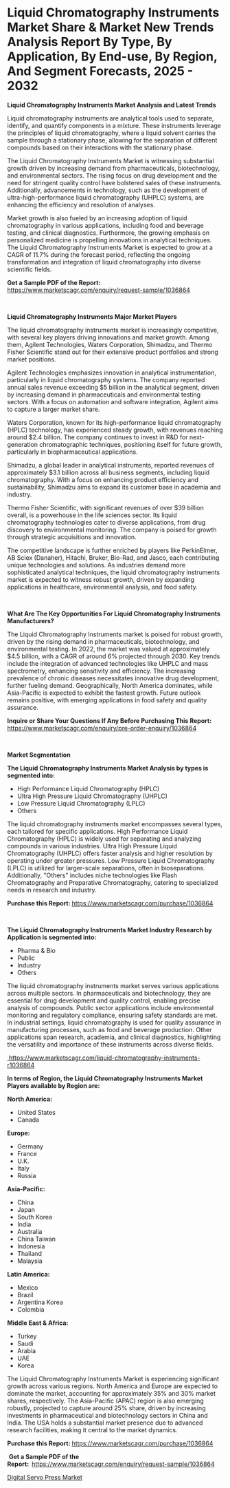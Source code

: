 <p><h1>Liquid Chromatography Instruments Market Share & Market New Trends Analysis Report By Type, By Application, By End-use, By Region, And Segment Forecasts, 2025 - 2032</h1></p><p><strong>Liquid Chromatography Instruments Market Analysis and Latest Trends</strong></p>
<p><p>Liquid chromatography instruments are analytical tools used to separate, identify, and quantify components in a mixture. These instruments leverage the principles of liquid chromatography, where a liquid solvent carries the sample through a stationary phase, allowing for the separation of different compounds based on their interactions with the stationary phase.</p><p>The Liquid Chromatography Instruments Market is witnessing substantial growth driven by increasing demand from pharmaceuticals, biotechnology, and environmental sectors. The rising focus on drug development and the need for stringent quality control have bolstered sales of these instruments. Additionally, advancements in technology, such as the development of ultra-high-performance liquid chromatography (UHPLC) systems, are enhancing the efficiency and resolution of analyses.</p><p>Market growth is also fueled by an increasing adoption of liquid chromatography in various applications, including food and beverage testing, and clinical diagnostics. Furthermore, the growing emphasis on personalized medicine is propelling innovations in analytical techniques. The Liquid Chromatography Instruments Market is expected to grow at a CAGR of 11.7% during the forecast period, reflecting the ongoing transformation and integration of liquid chromatography into diverse scientific fields.</p></p>
<p><strong>Get a Sample PDF of the Report:&nbsp;</strong> <a href="https://www.marketscagr.com/enquiry/request-sample/1036864?utm_campaign=2039&utm_medium=2&utm_source=Github&utm_content=ia&utm_term=17022025&utm_id=liquid-chromatography-instruments">https://www.marketscagr.com/enquiry/request-sample/1036864</a></p>
<p>&nbsp;</p>
<p><strong>Liquid Chromatography Instruments Major Market Players</strong></p>
<p><p>The liquid chromatography instruments market is increasingly competitive, with several key players driving innovations and market growth. Among them, Agilent Technologies, Waters Corporation, Shimadzu, and Thermo Fisher Scientific stand out for their extensive product portfolios and strong market positions.</p><p>Agilent Technologies emphasizes innovation in analytical instrumentation, particularly in liquid chromatography systems. The company reported annual sales revenue exceeding $5 billion in the analytical segment, driven by increasing demand in pharmaceuticals and environmental testing sectors. With a focus on automation and software integration, Agilent aims to capture a larger market share.</p><p>Waters Corporation, known for its high-performance liquid chromatography (HPLC) technology, has experienced steady growth, with revenues reaching around $2.4 billion. The company continues to invest in R&D for next-generation chromatographic techniques, positioning itself for future growth, particularly in biopharmaceutical applications.</p><p>Shimadzu, a global leader in analytical instruments, reported revenues of approximately $3.1 billion across all business segments, including liquid chromatography. With a focus on enhancing product efficiency and sustainability, Shimadzu aims to expand its customer base in academia and industry.</p><p>Thermo Fisher Scientific, with significant revenues of over $39 billion overall, is a powerhouse in the life sciences sector. Its liquid chromatography technologies cater to diverse applications, from drug discovery to environmental monitoring. The company is poised for growth through strategic acquisitions and innovation.</p><p>The competitive landscape is further enriched by players like PerkinElmer, AB Sciex (Danaher), Hitachi, Bruker, Bio-Rad, and Jasco, each contributing unique technologies and solutions. As industries demand more sophisticated analytical techniques, the liquid chromatography instruments market is expected to witness robust growth, driven by expanding applications in healthcare, environmental analysis, and food safety.</p></p>
<p>&nbsp;</p>
<p><strong>What Are The Key Opportunities For Liquid Chromatography Instruments Manufacturers?</strong></p>
<p><p>The Liquid Chromatography Instruments market is poised for robust growth, driven by the rising demand in pharmaceuticals, biotechnology, and environmental testing. In 2022, the market was valued at approximately $4.5 billion, with a CAGR of around 6% projected through 2030. Key trends include the integration of advanced technologies like UHPLC and mass spectrometry, enhancing sensitivity and efficiency. The increasing prevalence of chronic diseases necessitates innovative drug development, further fueling demand. Geographically, North America dominates, while Asia-Pacific is expected to exhibit the fastest growth. Future outlook remains positive, with emerging applications in food safety and quality assurance.</p></p>
<p><strong>Inquire or Share Your Questions If Any Before Purchasing This Report:</strong> <a href="https://www.marketscagr.com/enquiry/pre-order-enquiry/1036864?utm_campaign=2039&utm_medium=2&utm_source=Github&utm_content=ia&utm_term=17022025&utm_id=liquid-chromatography-instruments">https://www.marketscagr.com/enquiry/pre-order-enquiry/1036864</a></p>
<p>&nbsp;</p>
<p><strong>Market Segmentation</strong></p>
<p><strong>The Liquid Chromatography Instruments Market Analysis by types is segmented into:</strong></p>
<p><ul><li>High Performance Liquid Chromatography (HPLC)</li><li>Ultra High Pressure Liquid Chromatography (UHPLC)</li><li>Low Pressure Liquid Chromatography (LPLC)</li><li>Others</li></ul></p>
<p><p>The liquid chromatography instruments market encompasses several types, each tailored for specific applications. High Performance Liquid Chromatography (HPLC) is widely used for separating and analyzing compounds in various industries. Ultra High Pressure Liquid Chromatography (UHPLC) offers faster analysis and higher resolution by operating under greater pressures. Low Pressure Liquid Chromatography (LPLC) is utilized for larger-scale separations, often in bioseparations. Additionally, "Others" includes niche technologies like Flash Chromatography and Preparative Chromatography, catering to specialized needs in research and industry.</p></p>
<p><strong>Purchase this Report:&nbsp;</strong><a href="https://www.marketscagr.com/purchase/1036864?utm_campaign=2039&utm_medium=2&utm_source=Github&utm_content=ia&utm_term=17022025&utm_id=liquid-chromatography-instruments">https://www.marketscagr.com/purchase/1036864</a></p>
<p>&nbsp;</p>
<p><strong>The Liquid Chromatography Instruments Market Industry Research by Application is segmented into:</strong></p>
<p><ul><li>Pharma & Bio</li><li>Public</li><li>Industry</li><li>Others</li></ul></p>
<p><p>The liquid chromatography instruments market serves various applications across multiple sectors. In pharmaceuticals and biotechnology, they are essential for drug development and quality control, enabling precise analysis of compounds. Public sector applications include environmental monitoring and regulatory compliance, ensuring safety standards are met. In industrial settings, liquid chromatography is used for quality assurance in manufacturing processes, such as food and beverage production. Other applications span research, academia, and clinical diagnostics, highlighting the versatility and importance of these instruments across diverse fields.</p></p>
<p><a href="https://www.marketscagr.com/liquid-chromatography-instruments-r1036864?utm_campaign=2039&utm_medium=2&utm_source=Github&utm_content=ia&utm_term=17022025&utm_id=liquid-chromatography-instruments">&nbsp;https://www.marketscagr.com/liquid-chromatography-instruments-r1036864</a></p>
<p><strong>In terms of Region, the Liquid Chromatography Instruments Market Players available by Region are:</strong></p>
<p>
    <p> <strong> North America: </strong>
        <ul>
            <li>United States</li>
            <li>Canada</li>
        </ul>
        </p> 
    <p> <strong> Europe: </strong>
        <ul>
            <li>Germany</li>
            <li>France</li>
            <li>U.K.</li>
            <li>Italy</li>
            <li>Russia</li>
        </ul>
        </p> 
    <p> <strong> Asia-Pacific: </strong>
        <ul>
            <li>China</li>
            <li>Japan</li>
            <li>South Korea</li>
            <li>India</li>
            <li>Australia</li>
            <li>China Taiwan</li>
            <li>Indonesia</li>
            <li>Thailand</li>
            <li>Malaysia</li>
        </ul>
        </p> 
    <p> <strong> Latin America: </strong>
        <ul>
            <li>Mexico</li>
            <li>Brazil</li>
            <li>Argentina Korea</li>
            <li>Colombia</li>
        </ul>
        </p> 
    <p> <strong> Middle East & Africa: </strong>
        <ul>
            <li>Turkey</li>
            <li>Saudi</li>
            <li>Arabia</li>
            <li>UAE</li>
            <li>Korea</li>
        </ul>
    </p>
    </p>
<p><p>The Liquid Chromatography Instruments Market is experiencing significant growth across various regions. North America and Europe are expected to dominate the market, accounting for approximately 35% and 30% market shares, respectively. The Asia-Pacific (APAC) region is also emerging robustly, projected to capture around 25% share, driven by increasing investments in pharmaceutical and biotechnology sectors in China and India. The USA holds a substantial market presence due to advanced research facilities, making it central to the market dynamics.</p></p>
<p><strong>Purchase this Report: </strong><a href="https://www.marketscagr.com/purchase/1036864?utm_campaign=2039&utm_medium=2&utm_source=Github&utm_content=ia&utm_term=17022025&utm_id=liquid-chromatography-instruments">https://www.marketscagr.com/purchase/1036864</a></p>
<p>&nbsp;<strong>Get a Sample PDF of the Report:&nbsp;&nbsp;</strong><a href="https://www.marketscagr.com/enquiry/request-sample/1036864?utm_campaign=2039&utm_medium=2&utm_source=Github&utm_content=ia&utm_term=17022025&utm_id=liquid-chromatography-instruments">https://www.marketscagr.com/enquiry/request-sample/1036864</a></p>
<p><strong></strong></p>
<p><p><a href="https://github.com/SamiaChowdhury801/Market-Research-Report-List-1/blob/main/digital-servo-press-market.md?utm_campaign=2039&utm_medium=2&utm_source=Github&utm_content=ia&utm_term=17022025&utm_id=liquid-chromatography-instruments">Digital Servo Press Market</a></p></p>